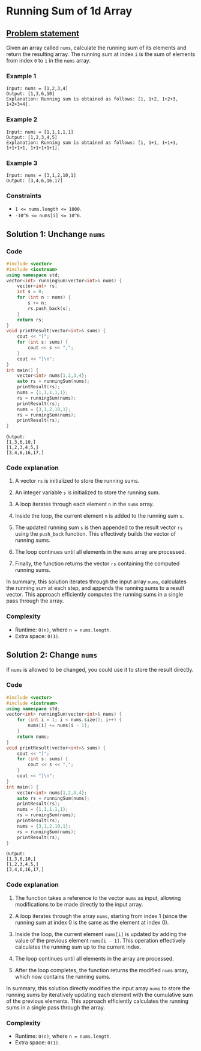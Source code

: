 # Running Sum of 1d Array

## [Problem statement](https://leetcode.com/problems/running-sum-of-1d-array/)

Given an array called `nums`, calculate the running sum of its elements and return the resulting array. The running sum at index `i` is the sum of elements from index `0` to `i` in the `nums` array.

### Example 1
```text
Input: nums = [1,2,3,4]
Output: [1,3,6,10]
Explanation: Running sum is obtained as follows: [1, 1+2, 1+2+3, 1+2+3+4].
```

### Example 2
```text
Input: nums = [1,1,1,1,1]
Output: [1,2,3,4,5]
Explanation: Running sum is obtained as follows: [1, 1+1, 1+1+1, 1+1+1+1, 1+1+1+1+1].
```

### Example 3
```text
Input: nums = [3,1,2,10,1]
Output: [3,4,6,16,17]
``` 

### Constraints

* `1 <= nums.length <= 1000`.
* `-10^6 <= nums[i] <= 10^6`.

## Solution 1: Unchange `nums`

### Code
```cpp
#include <vector>
#include <iostream>
using namespace std;
vector<int> runningSum(vector<int>& nums) {
    vector<int> rs;
    int s = 0;
    for (int n : nums) {
        s += n;
        rs.push_back(s);
    }
    return rs;
}
void printResult(vector<int>& sums) {
    cout << "[";
    for (int s: sums) {
        cout << s << ",";
    }
    cout << "]\n";
}
int main() {
    vector<int> nums{1,2,3,4};
    auto rs = runningSum(nums);
    printResult(rs);
    nums = {1,1,1,1,1};
    rs = runningSum(nums);
    printResult(rs);
    nums = {3,1,2,10,1};
    rs = runningSum(nums);
    printResult(rs);
}
```
```text
Output:
[1,3,6,10,]
[1,2,3,4,5,]
[3,4,6,16,17,]
```

### Code explanation

1. A vector `rs` is initialized to store the running sums.

2. An integer variable `s` is initialized to store the running sum.

3. A loop iterates through each element `n` in the `nums` array.

4. Inside the loop, the current element `n` is added to the running sum `s`.

5. The updated running sum `s` is then appended to the result vector `rs` using the `push_back` function. This effectively builds the vector of running sums.

6. The loop continues until all elements in the `nums` array are processed.

7. Finally, the function returns the vector `rs` containing the computed running sums.

In summary, this solution iterates through the input array `nums`, calculates the running sum at each step, and appends the running sums to a result vector. This approach efficiently computes the running sums in a single pass through the array.

### Complexity
* Runtime: `O(n)`, where `n = nums.length`.
* Extra space: `O(1)`.

## Solution 2: Change `nums`

If `nums` is allowed to be changed, you could use it to store the result directly.

### Code
```cpp
#include <vector>
#include <iostream>
using namespace std;
vector<int> runningSum(vector<int>& nums) {
    for (int i = 1; i < nums.size(); i++) {
        nums[i] += nums[i - 1];
    }
    return nums;
}
void printResult(vector<int>& sums) {
    cout << "[";
    for (int s: sums) {
        cout << s << ",";
    }
    cout << "]\n";
}
int main() {
    vector<int> nums{1,2,3,4};
    auto rs = runningSum(nums);
    printResult(rs);
    nums = {1,1,1,1,1};
    rs = runningSum(nums);
    printResult(rs);
    nums = {3,1,2,10,1};
    rs = runningSum(nums);
    printResult(rs);
}
```
```text
Output:
[1,3,6,10,]
[1,2,3,4,5,]
[3,4,6,16,17,]
```

### Code explanation

1. The function takes a reference to the vector `nums` as input, allowing modifications to be made directly to the input array.

2. A loop iterates through the array `nums`, starting from index 1 (since the running sum at index 0 is the same as the element at index 0).

3. Inside the loop, the current element `nums[i]` is updated by adding the value of the previous element `nums[i - 1]`. This operation effectively calculates the running sum up to the current index.

4. The loop continues until all elements in the array are processed.

5. After the loop completes, the function returns the modified `nums` array, which now contains the running sums.

In summary, this solution directly modifies the input array `nums` to store the running sums by iteratively updating each element with the cumulative sum of the previous elements. This approach efficiently calculates the running sums in a single pass through the array.

### Complexity
* Runtime: `O(n)`, where `n = nums.length`.
* Extra space: `O(1)`.


